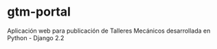 # gtm-portal
Aplicación web para publicación de Talleres Mecánicos desarrollada en Python - Django 2.2
